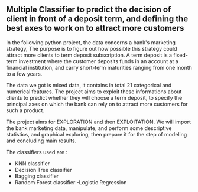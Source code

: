Multiple Classifier to predict the decision of client in front of a deposit term, and defining the best axes to work on to attract more customers
------------------
In the following python project, the data concerns a bank's marketing strategy, The purpose is to figure out how possible this strategy could attract more clients to term deposit subscription. A term deposit is a fixed-term investment where the customer deposits funds in an account at a financial institution, and carry short-term maturities ranging from one month to a few years.

The data we got is mixed data, it contains in total 21 categorical and numerical features. The project aims to exploit these informations about clients to predict whether they will choose a term deposit, to specify the principal axes on which the bank can rely on to attract more customers for such a product.

The project aims for EXPLORATION and then EXPLOITATION. We will import the bank marketing data, manipulate, and perform some descriptive statistics, and graphical exploring, then prepare it for the step of modeling and concluding main results.

The classifiers used are : 
 - KNN classifier
 - Decision Tree classifier
 - Bagging classifier
 - Random Forest classifier
 -Logistic Regression
